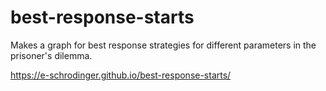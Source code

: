 # best-response-starts
Makes a graph for best response strategies for different parameters in the prisoner's dilemma.

https://e-schrodinger.github.io/best-response-starts/
